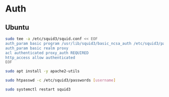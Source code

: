 # Auth

## Ubuntu

```sh
sudo tee -a /etc/squid3/squid.conf << EOF
auth_param basic program /usr/lib/squid3/basic_ncsa_auth /etc/squid3/passwords
auth_param basic realm proxy
acl authenticated proxy_auth REQUIRED
http_access allow authenticated
EOF
```

```sh
sudo apt install -y apache2-utils
```

```sh
sudo htpasswd -c /etc/squid3/passwords [username]
```

```sh
sudo systemctl restart squid3
```
